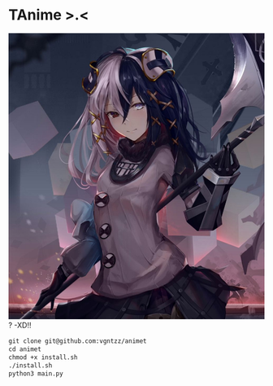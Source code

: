 # TAnime >.<
![Alt text](images/tanime.jpg?raw=true "TAnime")
? -XD!!
```
git clone git@github.com:vgntzz/animet
cd animet
chmod +x install.sh
./install.sh
python3 main.py
```
